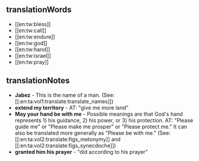 ## translationWords

* [[en:tw:bless]]
* [[en:tw:call]]
* [[en:tw:endure]]
* [[en:tw:god]]
* [[en:tw:hand]]
* [[en:tw:israel]]
* [[en:tw:pray]]

## translationNotes

* **Jabez** - This is the name of a man. (See: [[:en:ta:vol1:translate:translate_names]])
* **extend my territory** - AT: "give me more land"
* **May your hand be with me** - Possible meanings are that God's hand represents 1) his guidance, 2) his power, or 3) his protection. AT: "Please guide me" or "Please make me prosper" or "Please protect me."  It can also be translated more generally as "Please be with me." (See: [[:en:ta:vol2:translate:figs_metonymy]] and [[:en:ta:vol2:translate:figs_synecdoche]])
* **granted him his prayer** - "did according to his prayer"
